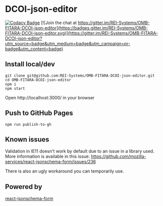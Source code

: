 # DCOI-json-editor

[![Codacy Badge](https://api.codacy.com/project/badge/Grade/16cd662b24dd43a593737663be79f635)](https://www.codacy.com/app/alexandr-perfilov/OMB-FITARA-DCOI-json-editor?utm_source=github.com&amp;utm_medium=referral&amp;utm_content=REI-Systems/OMB-FITARA-DCOI-json-editor&amp;utm_campaign=Badge_Grade) 
[![Join the chat at https://gitter.im/REI-Systems/OMB-FITARA-DCOI-json-editor](https://badges.gitter.im/REI-Systems/OMB-FITARA-DCOI-json-editor.svg)](https://gitter.im/REI-Systems/OMB-FITARA-DCOI-json-editor?utm_source=badge&utm_medium=badge&utm_campaign=pr-badge&utm_content=badge)

## Install local/dev

    git clone git@github.com:REI-Systems/OMB-FITARA-DCOI-json-editor.git
    cd OMB-FITARA-DCOI-json-editor
    npm i
    npm start

Open http://localhost:3000/ in your browser

## Push to GitHub Pages

    npm run publish-to-gh

## Known issues

Validation in IE11 doesn't work by default due to an issue in a library used.
More information is available in this issue: https://github.com/mozilla-services/react-jsonschema-form/issues/236

There is also an ugly workaround you can temporarily use.

## Powered by
[react-jsonschema-form](https://github.com/mozilla-services/react-jsonschema-form)